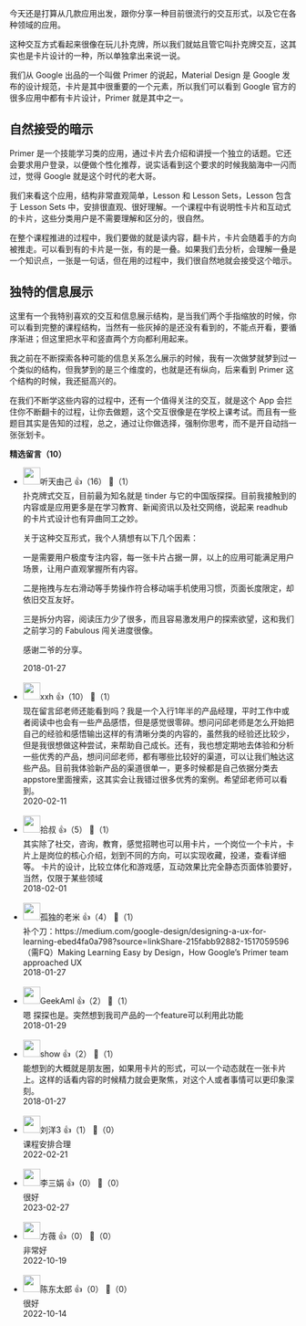 今天还是打算从几款应用出发，跟你分享一种目前很流行的交互形式，以及它在各种领域的应用。

这种交互方式看起来很像在玩儿扑克牌，所以我们就姑且管它叫扑克牌交互，这其实也是卡片设计的一种，所以单独拿出来说一说。

我们从 Google 出品的一个叫做 Primer 的说起，Material Design 是 Google 发布的设计规范，卡片是其中很重要的一个元素，所以我们可以看到 Google 官方的很多应用中都有卡片设计，Primer 就是其中之一。

## 自然接受的暗示

Primer 是一个技能学习类的应用，通过卡片去介绍和讲授一个独立的话题。它还会要求用户登录，以便做个性化推荐，说实话看到这个要求的时候我脑海中一闪而过，觉得 Google 就是这个时代的老大哥。

我们来看这个应用，结构非常直观简单，Lesson 和 Lesson Sets，Lesson 包含于 Lesson Sets 中，安排很直观、很好理解。一个课程中有说明性卡片和互动式的卡片，这些分类用户是不需要理解和区分的，很自然。

在整个课程推进的过程中，我们要做的就是读内容，翻卡片，卡片会随着手的方向被推走。可以看到有的卡片是一张，有的是一叠。如果我们去分析，会理解一叠是一个知识点，一张是一句话，但在用的过程中，我们很自然地就会接受这个暗示。

## 独特的信息展示

这里有一个我特别喜欢的交互和信息展示结构，是当我们两个手指缩放的时候，你可以看到完整的课程结构，当然有一些灰掉的是还没有看到的，不能点开看，要循序渐进；但这里把水平和竖直两个方向都利用起来。

我之前在不断探索各种可能的信息关系怎么展示的时候，我有一次做梦就梦到过一个类似的结构，但我梦到的是三个维度的，也就是还有纵向，后来看到 Primer 这个结构的时候，我还挺高兴的。

在我们不断学这些内容的过程中，还有一个值得关注的交互，就是这个 App 会拦住你不断翻卡的过程，让你去做题，这个交互很像是在学校上课考试。而且有一些题目其实是告知的过程，总之，通过让你做选择，强制你思考，而不是开自动挡一张张划卡。
<div><strong>精选留言（10）</strong></div><ul>
<li><img src="https://static001.geekbang.org/account/avatar/00/0f/8e/8b/38b93ca0.jpg" width="30px"><span>听天由己</span> 👍（16） 💬（1）<div>扑克牌式交互，目前最为知名就是 tinder 与它的中国版探探。目前我接触到的内容或是应用更多是在学习教育、新闻资讯以及社交网络，说起来 readhub 的卡片式设计也有异曲同工之妙。

关于这种交互形式，我个人猜想有以下几个因素：

一是需要用户极度专注内容，每一张卡片占据一屏，以上的应用可能满足用户场景，让用户直观掌握所有内容。

二是拖拽与左右滑动等手势操作符合移动端手机使用习惯，页面长度限定，却依旧交互友好。

三是拆分内容，阅读压力少了很多，而且容易激发用户的探索欲望，这和我们之前学习的 Fabulous 闯关进度很像。

感谢二爷的分享。</div>2018-01-27</li><br/><li><img src="https://thirdwx.qlogo.cn/mmopen/vi_32/pEsmmPPRZictCKpQM8ZzzWV86OehYDYxxICpQCrbugv4drE3jU4VTtd3EjYIHyCdGD9c9XyVQprUpeVLzYlpqCQ/132" width="30px"><span>xxh</span> 👍（10） 💬（1）<div> 现在留言邱老师还能看到吗？我是一个入行1年半的产品经理，平时工作中或者阅读中也会有一些产品感悟，但是感觉很零碎。想问问邱老师是怎么开始把自己的经验和感悟输出这样的有清晰分类的内容的，虽然我的经验还比较少，但是我很想做这种尝试，来帮助自己成长。还有，我也想定期地去体验和分析一些优秀的产品，想问问邱老师，都有哪些比较好的渠道，可以让我们触达这些产品。目前我体验新产品的渠道很单一，更多时候都是自己依据分类去appstore里面搜索，这其实会让我错过很多优秀的案例。希望邱老师可以看到。</div>2020-02-11</li><br/><li><img src="https://static001.geekbang.org/account/avatar/00/0f/c9/9b/7d85d48f.jpg" width="30px"><span>拾叔</span> 👍（5） 💬（1）<div>其实除了社交，咨询，教育，感觉招聘也可以用卡片，一个岗位一个卡片，卡片上是岗位的核心介绍，划到不同的方向，可以实现收藏，投递，查看详细等。
卡片的设计，比较立体化和游戏感，互动效果比完全静态页面体验要好，当然，仅限于某些领域</div>2018-02-01</li><br/><li><img src="" width="30px"><span>孤独的老米</span> 👍（4） 💬（1）<div>补个刀：https:&#47;&#47;medium.com&#47;google-design&#47;designing-a-ux-for-learning-ebed4fa0a798?source=linkShare-215fabb92882-1517059596
（需FQ）Making Learning Easy by Design，How Google’s Primer team approached UX</div>2018-01-27</li><br/><li><img src="https://static001.geekbang.org/account/avatar/00/0f/55/e6/87197b10.jpg" width="30px"><span>GeekAmI</span> 👍（2） 💬（1）<div>嗯  探探也是。突然想到我司产品的一个feature可以利用此功能</div>2018-01-29</li><br/><li><img src="https://static001.geekbang.org/account/avatar/00/0f/ee/69/39d0a2b2.jpg" width="30px"><span>show</span> 👍（2） 💬（1）<div>能想到的大概就是朋友圈，如果用卡片的形式，可以一个动态就在一张卡片上。这样的话看内容的时候精力就会更聚焦，对这个人或者事情可以更印象深刻。</div>2018-01-27</li><br/><li><img src="https://thirdwx.qlogo.cn/mmopen/vi_32/PiajxSqBRaEIYQ789LDqQx9S8QAR35aYbq3fVVhiaF56eaJxxABFZBmxy4g8XTibibbZPabv9Xn3xtQ6SayOrfngxw/132" width="30px"><span>刘洋3</span> 👍（1） 💬（0）<div>课程安排合理</div>2022-02-21</li><br/><li><img src="https://thirdwx.qlogo.cn/mmopen/vi_32/Q0j4TwGTfTICFHlYKsSkvXRmeC2tRPkkqRE26KXEcrPZIeTTGNqxLKBmvCdeo1xHHZvsvE53ibKtxD7tEbaBKnQ/132" width="30px"><span>李三娟</span> 👍（0） 💬（0）<div>很好</div>2023-02-27</li><br/><li><img src="" width="30px"><span>方薇</span> 👍（0） 💬（0）<div>非常好</div>2022-10-19</li><br/><li><img src="" width="30px"><span>陈东太郎</span> 👍（0） 💬（0）<div>很好</div>2022-10-14</li><br/>
</ul>